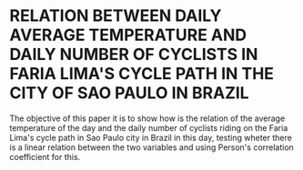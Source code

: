 # RELATION BETWEEN DAILY AVERAGE TEMPERATURE AND DAILY NUMBER OF CYCLISTS IN FARIA LIMA'S CYCLE PATH IN THE CITY OF SAO PAULO IN BRAZIL

The objective of this paper it is to show how is the relation of the average temperature
of the day and the daily number of cyclists riding on the Faria Lima's cycle path in Sao Paulo
city in Brazil in this day, testing wheter there is a linear relation between the two variables
and using Person's correlation coefficient for this.

